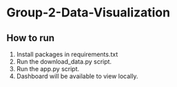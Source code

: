 # Group-2-Data-Visualization
## How to run
1) Install packages in requirements.txt
2) Run the download_data.py script.
3) Run the app.py script.
4) Dashboard will be available to view locally.
